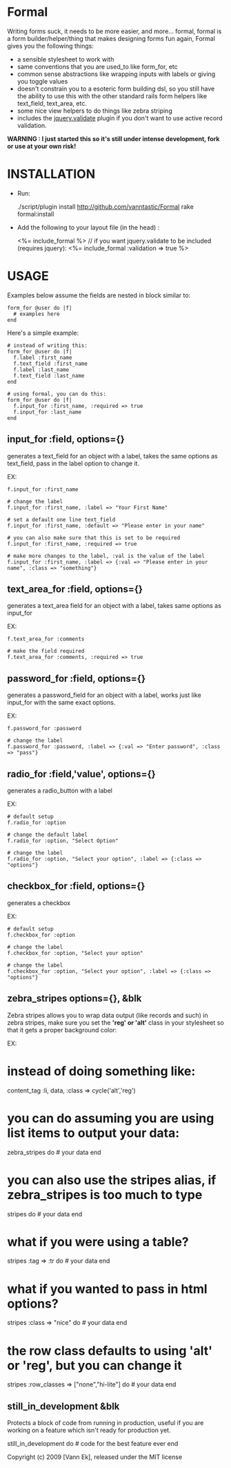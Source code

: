 Formal
======

Writing forms suck, it needs to be more easier, and more... formal, formal is a form builder/helper/thing that makes designing forms fun again, Formal gives you the following things:

- a sensible stylesheet to work with
- same conventions that you are used_to like form_for, etc
- common sense abstractions like wrapping inputs with labels or giving you toggle values
- doesn't constrain you to a esoteric form building dsl, so you still have the ability to use this with the other standard rails form helpers like text_field, text_area, etc.
- some nice view helpers to do things like zebra striping 
- includes the [jquery.validate](http://docs.jquery.com/Plugins/Validation) plugin if you don't want to use active record validation.

**WARNING : I just started this so it's still under intense development, fork or use at your own risk!**

INSTALLATION
============

- Run:

    ./script/plugin install http://github.com/vanntastic/Formal
    rake formal:install

- Add the following to your layout file (in the head) :

    <%= include_formal %>
    // if you want jquery.validate to be included (requires jquery):
    <%= include_formal :validation => true %>

USAGE
=====
Examples below assume the fields are nested in block similar to:

    form_for @user do |f|
      # examples here
    end

Here's a simple example:

    # instead of writing this:
    form_for @user do |f|
      f.label :first_name
      f.text_field :first_name
      f.label :last_name
      f.text_field :last_name
    end

    # using formal, you can do this:
    form_for @user do |f|
      f.input_for :first_name, :required => true
      f.input_for :last_name
    end

input_for :field, options={}
----------------------------
generates a text_field for an object with a label, takes the same options as text_field,
pass in the label option to change it.

EX:
      
    f.input_for :first_name
    
    # change the label
    f.input_for :first_name, :label => "Your First Name"
    
    # set a default one line text_field
    f.input_for :first_name, :default => "Please enter in your name"
    
    # you can also make sure that this is set to be required
    f.input_for :first_name, :required => true
    
    # make more changes to the label, :val is the value of the label
    f.input_for :first_name, :label => {:val => "Please enter in your name", :class => "something"}
    
text_area_for :field, options={}    
--------------------------------
generates a text_area field for an object with a label, takes same options as input_for

EX:

    f.text_area_for :comments
  
    # make the field required
    f.text_area_for :comments, :required => true
    
password_for :field, options={}      
-------------------------------
generates a password_field for an object with a label, works just like input_for with the same exact options.

EX:

    f.password_for :password
    
    # change the label
    f.password_for :password, :label => {:val => "Enter password", :class => "pass"}

radio_for :field,'value', options={}
----------------------------
generates a radio_button with a label

EX: 
    
    # default setup
    f.radio_for :option
    
    # change the default label
    f.radio_for :option, "Select Option"

    # change the label
    f.radio_for :option, "Select your option", :label => {:class => "options"}
      
      
checkbox_for :field, options={}      
-------------------------------
generates a checkbox

EX:
    
    # default setup
    f.checkbox_for :option

    # change the label
    f.checkbox_for :option, "Select your option"

    # change the label
    f.checkbox_for :option, "Select your option", :label => {:class => "options"}

zebra_stripes options={}, &blk
------------------------------
Zebra stripes allows you to wrap data output (like records and such) in zebra stripes, make sure you set the **'reg' or 'alt'** class in your stylesheet so that it gets a proper background color:

EX:

  # instead of doing something like:
  content_tag :li, data, :class => cycle('alt','reg') 
  
  # you can do assuming you are using list items to output your data:
  zebra_stripes do
    # your data
  end
  
  # you can also use the stripes alias, if zebra_stripes is too much to type
  stripes do
    # your data
  end

  # what if you were using a table?
  stripes :tag => :tr do
    # your data
  end
  
  # what if you wanted to pass in html options?
  stripes :class => "nice" do
    # your data
  end
  
  # the row class defaults to using 'alt' or 'reg', but you can change it
  stripes :row_classes => ["none","hi-lite"] do
    # your data
  end

still_in_development &blk
-------------------------
Protects a block of code from running in production, useful if you are working on a feature which
isn't ready for production yet.

  still_in_development do
    # code for the best feature ever
  end

Copyright (c) 2009 [Vann Ek], released under the MIT license